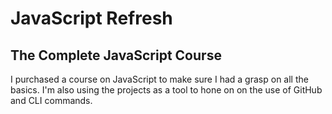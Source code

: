 # JavaScript Refresh

## The Complete JavaScript Course
I purchased a course on JavaScript to make sure I had a grasp on all the basics.
I'm also using the projects as a tool to hone on on the use of GitHub and CLI commands.
